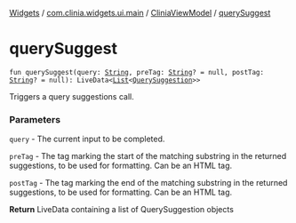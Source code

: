 [Widgets](../../index.md) / [com.clinia.widgets.ui.main](../index.md) / [CliniaViewModel](index.md) / [querySuggest](./query-suggest.md)

# querySuggest

`fun querySuggest(query: `[`String`](https://kotlinlang.org/api/latest/jvm/stdlib/kotlin/-string/index.html)`, preTag: `[`String`](https://kotlinlang.org/api/latest/jvm/stdlib/kotlin/-string/index.html)`? = null, postTag: `[`String`](https://kotlinlang.org/api/latest/jvm/stdlib/kotlin/-string/index.html)`? = null): LiveData<`[`List`](https://kotlinlang.org/api/latest/jvm/stdlib/kotlin.collections/-list/index.html)`<`[`QuerySuggestion`](../../com.clinia.widgets.data/-query-suggestion/index.md)`>>`

Triggers a query suggestions call.

### Parameters

`query` - The current input to be completed.

`preTag` - The tag marking the start of the matching substring in the returned suggestions,
to be used for formatting. Can be an HTML tag.

`postTag` - The tag marking the end of the matching substring in the returned suggestions,
to be used for formatting. Can be an HTML tag.

**Return**
LiveData containing a list of QuerySuggestion objects

